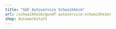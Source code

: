 ```yaml
---
title: "G&F Autoservice Schwaikheim"
url: /schwaikheim/gundf-autoservice-schwaikheim/
shop: Autowerkstatt
---
```

